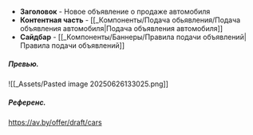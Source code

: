 - **Заголовок** - Новое объявление о продаже автомобиля
- **Контентная часть** - [[_Компоненты/Подача обьявления/Подача объявления автомобиля|Подача объявления автомобиля]]
- **Сайдбар** - [[_Компоненты/Баннеры/Правила подачи объявлений|Правила подачи объявлений]]

##### Превью.
![[_Assets/Pasted image 20250626133025.png]]

##### Референс.
https://av.by/offer/draft/cars